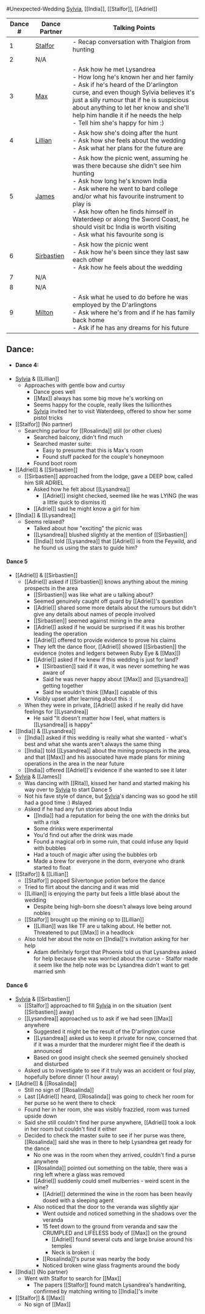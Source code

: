#Unexpected-Wedding 
[Sylvia](PCs/Past/Sylvia.md), [[India]], [[Stalfor]], [[Adriel]]

|Dance #|Dance Partner|Talking Points|
|---|---|---|
|1|[Stalfor](app://obsidian.md/Stalfor)|- Recap conversation with Thalgion from hunting|
|2|N/A||
|3|[Max](app://obsidian.md/Max)|- Ask how he met Lysandrea  <br>- How long he's known her and her family  <br>- Ask if he's heard of the D'arlington curse, and even though Sylvia believes it's just a silly rumour that if he is suspicious about anything to let her know and she'll help him handle it if he needs the help  <br>- Tell him she's happy for him :)|
|4|[Lillian](app://obsidian.md/Lillian)|- Ask how she's doing after the hunt  <br>- Ask how she feels about the wedding  <br>- Ask what her plans for the future are|
|5|[James](app://obsidian.md/James)|- Ask how the picnic went, assuming he was there because she didn't see him hunting  <br>- Ask how long he's known India  <br>- Ask where he went to bard college and/or what his favourite instrument to play is  <br>- Ask how often he finds himself in Waterdeep or along the Sword Coast, he should visit bc India is worth visiting  <br>- Ask what his favourite song is|
|6|[Sirbastien](app://obsidian.md/Sirbastien)|- Ask how the picnic went  <br>- Ask how he's been since they last saw each other  <br>- Ask how he feels about the wedding|
|7|N/A||
|8|N/A||
|9|[Milton](app://obsidian.md/Milton)|- Ask what he used to do before he was employed by the D'arlingtons  <br>- Ask where he's from and if he has family back home  <br>- Ask if he has any dreams for his future|

## Dance:
- #### Dance 4:
- [Sylvia](PCs/Past/Sylvia.md) & [[Lillian]]
	- Approaches with gentle bow and curtsy
		- Dance goes well
		- [[Max]] always has some big move he's working on
		- Seems happy for the couple, really likes the Isillionthes 
		- [Sylvia](PCs/Past/Sylvia.md) invited her to visit Waterdeep, offered to show her some pistol tricks
- [[Stalfor]] (No partner)
	- Searching parlour for [[Rosalinda]] still (or other clues)
		- Searched balcony, didn't find much
		- Searched master suite:
			- Easy to presume that this is Max's room
			- Found stuff packed for the couple's honeymoon
		- Found boot room
- [[Adriel]] & [[Sirbastien]]
	- [[Sirbastien]] approached from the lodge, gave a DEEP bow, called him SIR ADRIEL
		- Asked how he felt about [[Lysandrea]]
			- [[Adriel]] insight checked, seemed like he was LYING (he was a little quick to dismiss it)
		- [[Adriel]] said he might know a girl for him
- [[India]] & [[Lysandrea]]
	- Seems relaxed?
		- Talked about how "exciting" the picnic was
		- [[Lysandrea]] blushed slightly at the mention of [[Sirbastien]]
		- [[India]] told [[Lysandrea]] that [[Adriel]] is from the Feywild, and he found us using the stars to guide him?
#### Dance 5
- [[Adriel]] & [[Sirbastien]]
	- [[Adriel]] asked if [[Sirbastien]] knows anything about the mining prospects in the area
		- [[Sirbastien]] was like what are u talking about? 
		- Seemed genuinely caught off guard by [[Adriel]]'s question
		- [[Adriel]] shared some more details about the rumours but didn't give any details about names of people involved
		- [[Sirbastien]] seemed against mining in the area
		- [[Adriel]] asked if he would be surprised if it was his brother leading the operation
		- [[Adriel]] offered to provide evidence to prove his claims
		- They left the dance floor, [[Adriel]] showed [[Sirbastien]] the evidence (notes and ledgers between Ruby Eye & [[Max]])
		- [[Adriel]] asked if he knew if this wedding is just for land?
			- [[Sirbastien]] said if it was, it was never something he was aware of
			- Said he was never happy about [[Max]] and [[Lysandrea]] getting together
			- Said he wouldn't think [[Max]] capable of this
		- Visibly upset after learning about this :(
	- When they were in private, [[Adriel]] asked if he really did have feelings for [[Lysandrea]]
		- He said "It doesn't matter how I feel, what matters is [[Lysandrea]] is happy"
- [[India]] & [[Lysandrea]]
	- [[India]] asked if this wedding is really what she wanted - what's best and what she wants aren't always the same thing
	- [[India]] told [[Lysandrea]] about the mining prospects in the area, and that [[Max]] and his associated have made plans for mining operations in the area in the near future
	- [[India]] offered [[Adriel]]'s evidence if she wanted to see it later
- [Sylvia](PCs/Past/Sylvia.md) & [[James]]
	- Was dancing with [[Rita]], kissed her hand and started making his way over to [Sylvia](PCs/Past/Sylvia.md) to start Dance 5
	- Not his fave style of dance, but [Sylvia](PCs/Past/Sylvia.md)'s dancing was so good he still had a good time :) #slayed
	- Asked if he had any fun stories about India
		- [[India]] had a reputation for being the one with the drinks but with a risk
		- Some drinks were experimental
		- You'd find out after the drink was made
		- Found a magical orb in some ruin, that could infuse any liquid with bubbles
		- Had a touch of magic after using the bubbles orb
		- Made a brew for everyone in the dorm, everyone who drank started to float
- [[Stalfor]] & [[Lillian]]
	- [[Stalfor]] popped Silvertongue potion before the dance
	- Tried to flirt about the dancing and it was mid
	- [[Lillian]] is enjoying the party but feels a little blasé about the wedding
		- Despite being high-born she doesn't always love being around nobles
	- [[Stalfor]] brought up the mining op to [[Lillian]]
		- [[Lillian]] was like TF are u talking about. He better not. Threatened to put [[Max]] in a headlock
	- Also told her about the note on [[India]]'s invitation asking for her help
		- Adam definitely forgot that Phoenix told us that Lysandrea asked for help because she was worried about the curse - Stalfor made it seem like the help note was bc Lysandrea didn't want to get married smh
#### Dance 6
- [Sylvia](PCs/Past/Sylvia.md) & [[Sirbastien]]
	- [[Stalfor]] approached to fill [Sylvia](PCs/Past/Sylvia.md) in on the situation (sent [[Sirbastien]] away)
	- [[Lysandrea]] approached us to ask if we had seen [[Max]] anywhere
		- Suggested it might be the result of the D'arlington curse
		- [[Lysandrea]] asked us to keep it private for now, concerned that if it was a murder that the murderer might flee if the death is announced
		- Based on good insight check she seemed genuinely shocked and disturbed
	- Asked us to investigate to see if it truly was an accident or foul play, hopefully before dinner (1 hour away)
- [[Adriel]] & [[Rosalinda]]
	- Still no sign of [[Rosalinda]]
	- Last [[Adriel]] heard, [[Rosalinda]] was going to check her room for her purse so he went there to check
	- Found her in her room, she was visibly frazzled, room was turned upside down
	- Said she still couldn't find her purse anywhere, [[Adriel]] took a look in her room but couldn't find it either
	- Decided to check the master suite to see if her purse was there, [[Rosalinda]] said she was in there to help Lysandrea get ready for the dance
		- No one was in the room when they arrived, couldn't find a purse anywhere
		- [[Rosalinda]] pointed out something on the table, there was a ring left where a glass was removed
		- [[Adriel]] suddenly could smell mulberries - weird scent in the wine?
			- [[Adriel]] determined the wine in the room has been heavily dosed with a sleeping agent
		- Also noticed that the door to the veranda was slightly ajar
			- Went outside and noticed something in the shadows over the veranda
			- 15 feet down to the ground from veranda and saw the CRUMPLED and LIFELESS body of [[Max]] on the ground
				- [[Adriel]] found several cuts and large bruise around his temples
				- Neck is broken :(
			- [[Rosalinda]]'s purse was nearby the body
			- Noticed broken wine glass fragments around the body
- [[India]] (No partner)
	- Went with Stalfor to search for [[Max]]
		- The papers [[Stalfor]] found match Lysandrea's handwriting, confirmed by matching writing to [[India]]'s invite
- [[Stalfor]] & [[Max]]
	- No sign of [[Max]]